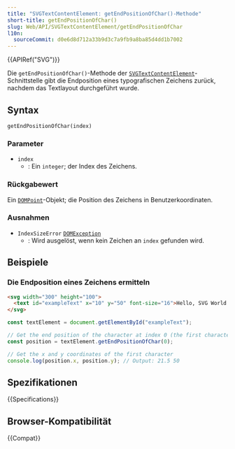 ```yaml
---
title: "SVGTextContentElement: getEndPositionOfChar()-Methode"
short-title: getEndPositionOfChar()
slug: Web/API/SVGTextContentElement/getEndPositionOfChar
l10n:
  sourceCommit: d0e6d8d712a33b9d3c7a9fb9a8ba85d4dd1b7002
---
```


{{APIRef("SVG")}}

Die `getEndPositionOfChar()`-Methode der [`SVGTextContentElement`](/de/docs/Web/API/SVGTextContentElement)-Schnittstelle gibt die Endposition eines typografischen Zeichens zurück, nachdem das Textlayout durchgeführt wurde.

## Syntax

```js-nolint
getEndPositionOfChar(index)
```

### Parameter

- `index`
  - : Ein `integer`; der Index des Zeichens.

### Rückgabewert

Ein [`DOMPoint`](/de/docs/Web/API/DOMPoint)-Objekt; die Position des Zeichens in Benutzerkoordinaten.

### Ausnahmen

- `IndexSizeError` [`DOMException`](/de/docs/Web/API/DOMException)
  - : Wird ausgelöst, wenn kein Zeichen an `index` gefunden wird.

## Beispiele

### Die Endposition eines Zeichens ermitteln

```html
<svg width="300" height="100">
  <text id="exampleText" x="10" y="50" font-size="16">Hello, SVG World!</text>
</svg>
```

```js
const textElement = document.getElementById("exampleText");

// Get the end position of the character at index 0 (the first character)
const position = textElement.getEndPositionOfChar(0);

// Get the x and y coordinates of the first character
console.log(position.x, position.y); // Output: 21.5 50
```

## Spezifikationen

{{Specifications}}

## Browser-Kompatibilität

{{Compat}}
